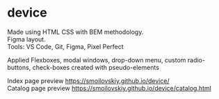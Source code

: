 # device

Made using HTML CSS with BEM methodology.<br>
Figma layout.<br>
Tools: VS Code, Git, Figma, Pixel Perfect<br>

Applied Flexboxes, modal windows, drop-down menu, custom radio-buttons, check-boxes created with pseudo-elements<br>

Index page preview https://smoilovskiy.github.io/device/<br>
Catalog page preview https://smoilovskiy.github.io/device/catalog.html
